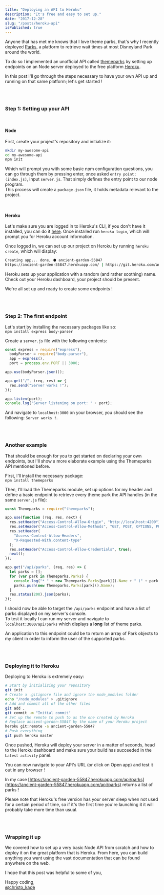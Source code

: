 ```yaml
---
title: "Deploying an API to Heroku"
description: "It's free and easy to set up."
date: "2017-12-28"
slug: "/posts/heroku-api"
isPublished: true
---
```


Anyone that has met me knows that I love theme parks, that's why I recently deployed [Parks](https://christopherkade.com/parks/), a platform to retrieve wait times at most Disneyland Park around the world.

To do so I implemented an unofficial API called [themeparks](https://github.com/cubehouse/themeparks) by setting up endpoints on an Node server deployed to the free platform [Heroku](https://www.heroku.com/).

In this post I'll go through the steps necessary to have your own API up and running on that same platform; let's get started !

<br><br>

### Step 1: Setting up your API

<br>

#### Node

First, create your project's repository and initialize it:

```bash
mkdir my-awesome-api
cd my-awesome-api
npm init
```

Which will prompt you with some basic npm configuration questions, you can go through them by pressing enter, once asked `entry point: (index.js)`, input `server.js`. That simply defines the entry point to our node program.  
This process will create a `package.json` file, it holds metadata relevant to the project.

<br>

#### Heroku

Let's make sure you are logged in to Heroku's CLI, if you don't have it installed, you can do it [here](https://devcenter.heroku.com/articles/heroku-cli). Once installed run `heroku login`, which will prompt you for Heroku account information.

Once logged in, we can set up our project on Heroku by running `heroku create`, which will display:

```bash
Creating app... done, ⬢ ancient-garden-55847
https://ancient-garden-55847.herokuapp.com/ | https://git.heroku.com/ancient-garden-55847.git
```

Heroku sets up your application with a random (and rather soothing) name. Check out your Heroku dashboard, your project should be present.

We're all set up and ready to create some endpoints !

<br><br>

### Step 2: The first endpoint

Let's start by installing the necessary packages like so:  
`npm install express body-parser`

Create a `server.js` file with the following contents:

```javascript
const express = require("express"),
  bodyParser = require("body-parser"),
  app = express(),
  port = process.env.PORT || 3000;

app.use(bodyParser.json());

app.get("/", (req, res) => {
  res.send("Server works !");
});

app.listen(port);
console.log("Server listening on port: " + port);
```

And navigate to `localhost:3000` on your browser, you should see the following: `Server works !`.

<br><br>

### Another example

That should be enough for you to get started on declaring your own endpoints, but I'll show a more elaborate example using the Themeparks API mentioned before.

First, I'll install the necessary package:  
`npm install themeparks`

Then, I'll load the Themeparks module, set up options for my header and define a basic endpoint to retrieve every theme park the API handles (in the same `server.js` file):

```javascript
const Themeparks = require("themeparks");

app.use(function (req, res, next) {
  res.setHeader("Access-Control-Allow-Origin", "http://localhost:4200");
  res.setHeader("Access-Control-Allow-Methods", "GET, POST, OPTIONS, PUT");
  res.setHeader(
    "Access-Control-Allow-Headers",
    "X-Requested-With,content-type"
  );
  res.setHeader("Access-Control-Allow-Credentials", true);
  next();
});

app.get("/api/parks", (req, res) => {
  let parks = [];
  for (var park in Themeparks.Parks) {
    console.log("* " + new Themeparks.Parks[park]().Name + " (" + park + ")");
    parks.push(new Themeparks.Parks[park]().Name);
  }
  res.status(200).json(parks);
});
```

I should now be able to target the `/api/parks` endpoint and have a list of parks displayed on my server's console.  
To test it locally I can run my server and navigate to `localhost:3000/api/parks` which displays a **long** list of theme parks.

An application to this endpoint could be to return an array of Park objects to my client in order to inform the user of the supported parks.

<br><br>

### Deploying it to Heroku

Deploying to Heroku is extremely easy:

```bash
# Start by initializing your repository
git init
# Create a .gitignore file and ignore the node_modules folder
echo "/node_modules" > .gitignore
# Add and commit all of the other files
git add .
git commit -m "Initial commit"
# Set up the remote to push to as the one created by Heroku
# Replace ancient-garden-55847 by the name of your Heroku project
heroku git:remote -a ancient-garden-55847
# Push everything
git push heroku master
```

Once pushed, Heroku will deploy your server in a matter of seconds, head to the Heroku dashboard and make sure your build has succeeded in the `Latest activity` panel.

You can now navigate to your API's URL (or click on Open app) and test it out in any browser !

In my case [https://ancient-garden-55847.herokuapp.com/api/parks](https://ancient-garden-55847.herokuapp.com/api/parks) returns a list of parks !

Please note that Heroku's free version has your server sleep when not used for a certain period of time, so if it's the first time you're launching it it will probably take more time than usual.

<br><br>

### Wrapping it up

We covered how to set up a very basic Node API from scratch and how to deploy it on the great platform that is Heroku. From here, you can build anything you want using the vast documentation that can be found anywhere on the web.

I hope that this post was helpful to some of you,

Happy coding,  
[@christo_kade](https://twitter.com/christo_kade)

